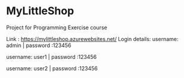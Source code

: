 # MyLittleShop
Project for Programming Exercise course

Link : https://mylittleshop.azurewebsites.net/
Login details:
username: admin | password :123456

username: user1 | password :123456

username: user2 | password :123456
